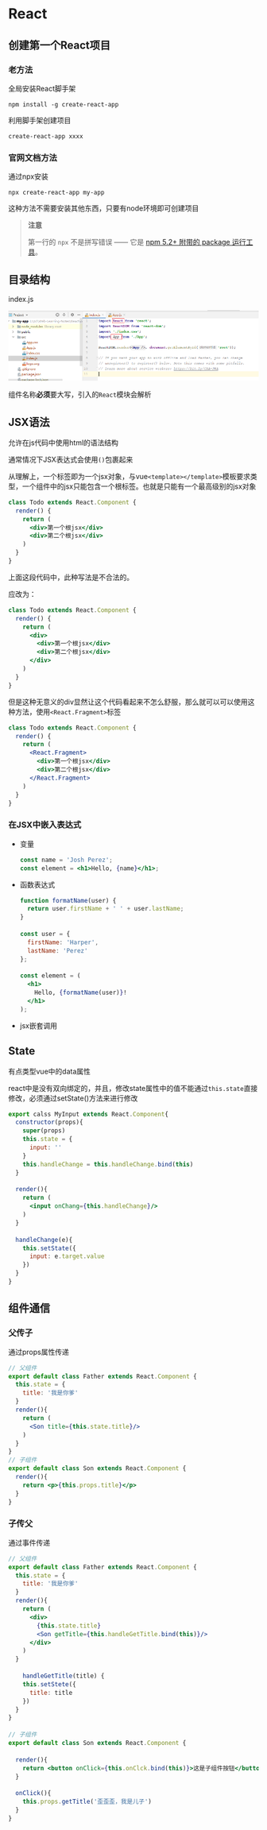 # React

## 创建第一个React项目

### 老方法

全局安装React脚手架

```shell
npm install -g create-react-app
```

利用脚手架创建项目

```shell
create-react-app xxxx
```

### 官网文档方法

通过npx安装

```shell
npx create-react-app my-app
```

这种方法不需要安装其他东西，只要有node环境即可创建项目

> **注意**
>
> 第一行的 `npx` 不是拼写错误 —— 它是 [npm 5.2+ 附带的 package 运行工具](https://medium.com/@maybekatz/introducing-npx-an-npm-package-runner-55f7d4bd282b)。

## 目录结构

index.js

![1564976252669](assets/1564976252669.png)

组件名称**必须**要大写，引入的`React`模块会解析

## JSX语法

允许在js代码中使用html的语法结构

通常情况下JSX表达式会使用`()`包裹起来

从理解上，一个标签即为一个jsx对象，与vue`<template></template>`模板要求类型，一个组件中的jsx只能包含一个根标签。也就是只能有一个最高级别的jsx对象

```jsx
class Todo extends React.Component {
  render() {
    return (
      <div>第一个根jsx</div>
      <div>第二个根jsx</div>
    )
  }
}
```

上面这段代码中，此种写法是不合法的。

应改为：

```jsx
class Todo extends React.Component {
  render() {
    return (
      <div>
        <div>第一个根jsx</div>
        <div>第二个根jsx</div>
      </div>
    )
  }
}
```

但是这种无意义的div显然让这个代码看起来不怎么舒服，那么就可以可以使用这种方法，使用`<React.Fragment>`标签

```jsx
class Todo extends React.Component {
  render() {
    return (
      <React.Fragment>
        <div>第一个根jsx</div>
        <div>第二个根jsx</div>
      </React.Fragment>
    )
  }
}
```

### 在JSX中嵌入表达式

- 变量

  ```jsx
  const name = 'Josh Perez';
  const element = <h1>Hello, {name}</h1>;
  ```

- 函数表达式

  ```jsx
  function formatName(user) {
    return user.firstName + ' ' + user.lastName;
  }
  
  const user = {
    firstName: 'Harper',
    lastName: 'Perez'
  };
  
  const element = (
    <h1>
      Hello, {formatName(user)}!
    </h1>
  );
  ```

- jsx嵌套调用

## State

有点类型vue中的data属性

react中是没有双向绑定的，并且，修改state属性中的值不能通过`this.state`直接修改，必须通过setState()方法来进行修改

```jsx
export calss MyInput extends React.Component{
  constructor(props){
    super(props)
    this.state = {
      input: ''
    }
    this.handleChange = this.handleChange.bind(this)
  }
  
  render(){
    return (
      <input onChang={this.handleChange}/>
    )
  }
  
  handleChange(e){
    this.setState({
      input: e.target.value
    })
  }
}
```

## 组件通信

### 父传子

通过props属性传递

```jsx
// 父组件
export default class Father extends React.Component {
  this.state = {
    title: '我是你爹'
  }
  render(){
    return (
      <Son title={this.state.title}/>
    )
  }
}
// 子组件
export default class Son extends React.Component {
  render(){
    return <p>{this.props.title}</p>
  }
}
```

### 子传父

通过事件传递

```jsx
// 父组件
export default class Father extends React.Component {
  this.state = {
    title: '我是你爹'
  }
  render(){
    return (
      <div>
        {this.state.title}
      	<Son getTitle={this.handleGetTitle.bind(this)}/>
      </div>  
    )
  }

	handleGetTitle(title) {
    this.setStete({
      title: title
    })
  }
}

// 子组件
export default class Son extends React.Component {
  
  render(){
    return <button onClick={this.onClck.bind(this)}>这是子组件按钮</button>
  }
  
  onClick(){
    this.props.getTitle('歪歪歪，我是儿子')
  }
}
```


